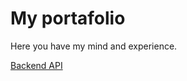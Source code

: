 # My portafolio

Here you have my mind and experience.

[Backend API](https://github.com/marcelarie/marcelarie.com-backend-api) 
